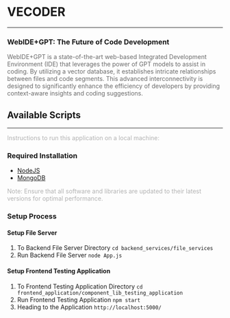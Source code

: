 # VECODER

<hr>

### WebIDE+GPT: The Future of Code Development

<span style="opacity: 0.64">WebIDE+GPT is a state-of-the-art web-based Integrated Development Environment (IDE) that leverages the power of GPT models to assist in coding. By utilizing a vector database, it establishes intricate relationships between files and code segments. This advanced interconnectivity is designed to significantly enhance the efficiency of developers by providing context-aware insights and coding suggestions.</span>

## Available Scripts

<hr>

<span style="opacity: 0.32">Instructions to run this application on a local machine:</span>

### Required Installation

- [NodeJS](https://nodejs.org/en/download)
- [MongoDB](https://www.mongodb.com/try/download/community)

<span style="opacity: 0.32">Note: Ensure that all software and libraries are updated to their latest versions for optimal performance.</span>

### Setup Process

#### Setup File Server

1. To Backend File Server Directory `cd backend_services/file_services`
2. Run Backend File Server `node App.js`

#### Setup Frontend Testing Application

1. To Frontend Testing Application Directory `cd frontend_application/component_lib_testing_application`
2. Run Frontend Testing Application `npm start`
3. Heading to the Application `http://localhost:5000/`
